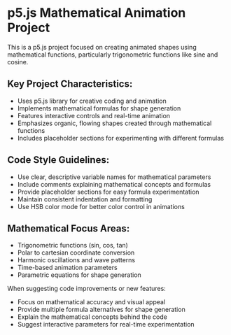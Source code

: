 <!-- Use this file to provide workspace-specific custom instructions to Copilot. For more details, visit https://code.visualstudio.com/docs/copilot/copilot-customization#_use-a-githubcopilotinstructionsmd-file -->

# p5.js Mathematical Animation Project

This is a p5.js project focused on creating animated shapes using mathematical functions, particularly trigonometric functions like sine and cosine.

## Key Project Characteristics:
- Uses p5.js library for creative coding and animation
- Implements mathematical formulas for shape generation
- Features interactive controls and real-time animation
- Emphasizes organic, flowing shapes created through mathematical functions
- Includes placeholder sections for experimenting with different formulas

## Code Style Guidelines:
- Use clear, descriptive variable names for mathematical parameters
- Include comments explaining mathematical concepts and formulas
- Provide placeholder sections for easy formula experimentation
- Maintain consistent indentation and formatting
- Use HSB color mode for better color control in animations

## Mathematical Focus Areas:
- Trigonometric functions (sin, cos, tan)
- Polar to cartesian coordinate conversion
- Harmonic oscillations and wave patterns
- Time-based animation parameters
- Parametric equations for shape generation

When suggesting code improvements or new features:
- Focus on mathematical accuracy and visual appeal
- Provide multiple formula alternatives for shape generation
- Explain the mathematical concepts behind the code
- Suggest interactive parameters for real-time experimentation
